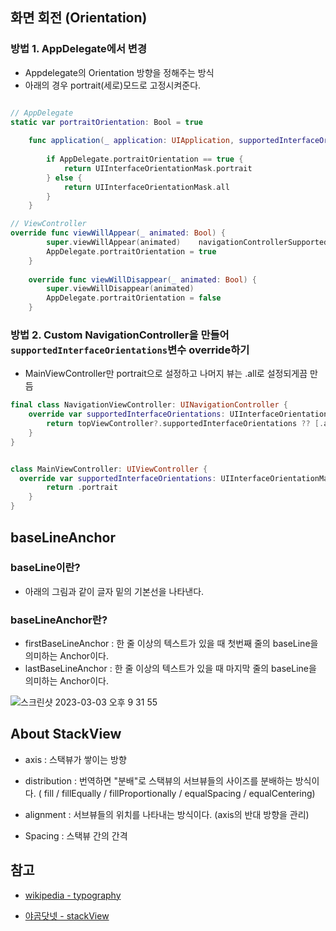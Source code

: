 ## 화면 회전 (Orientation)

### 방법 1. AppDelegate에서 변경

- Appdelegate의 Orientation 방향을 정해주는 방식
- 아래의 경우 portrait(세로)모드로 고정시켜준다.

```swift

// AppDelegate
static var portraitOrientation: Bool = true
    
    func application(_ application: UIApplication, supportedInterfaceOrientationsFor window: UIWindow?) -> UIInterfaceOrientationMask {
        
        if AppDelegate.portraitOrientation == true {
            return UIInterfaceOrientationMask.portrait
        } else {
            return UIInterfaceOrientationMask.all
        }
    }

// ViewController
override func viewWillAppear(_ animated: Bool) {
        super.viewWillAppear(animated)    navigationControllerSupportedInterfaceOrientations(navigationController!)
        AppDelegate.portraitOrientation = true
    }
    
    override func viewWillDisappear(_ animated: Bool) {
        super.viewWillDisappear(animated)
        AppDelegate.portraitOrientation = false
    }
```



### 방법 2. Custom NavigationController을 만들어 `supportedInterfaceOrientations`변수 override하기 

- MainViewController만 portrait으로 설정하고 나머지 뷰는 .all로 설정되게끔 만듬

```swift
final class NavigationViewController: UINavigationController {
    override var supportedInterfaceOrientations: UIInterfaceOrientationMask {
        return topViewController?.supportedInterfaceOrientations ?? [.all]
    }
}


class MainViewController: UIViewController {
  override var supportedInterfaceOrientations: UIInterfaceOrientationMask {
        return .portrait
    }
}
```



## baseLineAnchor

### baseLine이란?

- 아래의 그림과 같이 글자 밑의 기본선을 나타낸다.

### baseLineAnchor란?

- firstBaseLineAnchor : 한 줄 이상의 텍스트가 있을 때 첫번째 줄의 baseLine을 의미하는 Anchor이다.
- lastBaseLineAnchor : 한 줄 이상의 텍스트가 있을 때 마지막 줄의 baseLine을 의미하는 Anchor이다.

![스크린샷 2023-03-03 오후 9 31 55](https://user-images.githubusercontent.com/88870642/222721170-bd6cc903-55cf-435a-a30b-827384afafea.png)



## About StackView

- axis : 스택뷰가 쌓이는 방향

- distribution : 번역하면 "분배"로 스택뷰의 서브뷰들의 사이즈를 분배하는 방식이다. ( fill / fillEqually / fillProportionally / equalSpacing / equalCentering)

- alignment : 서브뷰들의 위치를 나타내는 방식이다. (axis의 반대 방향을 관리)

- Spacing : 스택뷰 간의 간격



## 참고

- [wikipedia - typography](https://en.wikipedia.org/wiki/Baseline_(typography))

- [야곰닷넷 - stackView](https://yagom.net/courses/autolayout/lessons/stack-views/topic/profile-view-with-stack-views/)